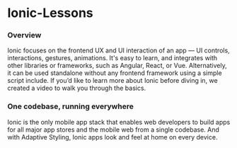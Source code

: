 # Ionic-Lessons
### Overview
Ionic focuses on the frontend UX and UI interaction of an app — UI controls, interactions, gestures, animations. It's easy to learn, and integrates with other libraries or frameworks, such as Angular, React, or Vue. Alternatively, it can be used standalone without any frontend framework using a simple script include. If you’d like to learn more about Ionic before diving in, we created a video to walk you through the basics.

### One codebase, running everywhere
Ionic is the only mobile app stack that enables web developers to build apps for all major app stores and the mobile web from a single codebase. And with Adaptive Styling, Ionic apps look and feel at home on every device.
